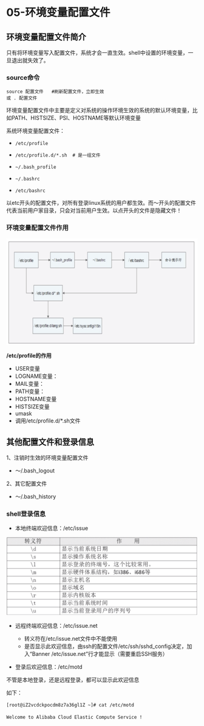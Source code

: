 # 05-环境变量配置文件


## 环境变量配置文件简介

只有将环境变量写入配置文件，系统才会一直生效。shell中设置的环境变量，一旦退出就失效了。


### source命令

```
source 配置文件   #刷新配置文件，立即生效
或 . 配置文件  
```


环境变量配置文件中主要是定义对系统的操作环境生效的系统的默认环境变量，比如PATH、HISTSIZE、PSI、HOSTNAME等默认环境变量


系统环境变量配置文件：

-     /etc/profile
-     /etc/profile.d/*.sh  # 是一组文件
-     ~/.bash_profile
-     ~/.bashrc
-     /etc/bashrc


以etc开头的配置文件，对所有登录linux系统的用户都生效。而～开头的配置文件代表当前用户家目录，只会对当前用户生效。以点开头的文件是隐藏文件！



### 环境变量配置文件作用

![](_v_images/20201222174127969_1685681359.png)


**/etc/profile的作用**

- USER变量
- LOGNAME变量：
- MAIL变量：
- PATH变量：
- HOSTNAME变量
- HISTSIZE变量
- umask
- 调用/etc/profile.d/*.sh文件



## 其他配置文件和登录信息


1、注销时生效的环境变量配置文件

- ～/.bash_logout


2、其它配置文件

- ～/.bash_history



### shell登录信息

- 本地终端欢迎信息：/etc/issue

![](_v_images/20201222181320045_1642329489.png)


- 远程终端欢迎信息：/etc/issue.net
  - 转义符在/etc/issue.net文件中不能使用
  - 是否显示此欢迎信息，由ssh的配置文件/etc/ssh/sshd_config决定，加入“Banner /etc/issue.net”行才能显示（需要重启SSH服务）



- 登录后欢迎信息：/etc/motd

不管是本地登录，还是远程登录，都可以显示此欢迎信息


如下：

```
[root@iZ2vcdckpocdm8z7a36gl1Z ~]# cat /etc/motd 

Welcome to Alibaba Cloud Elastic Compute Service !

```
